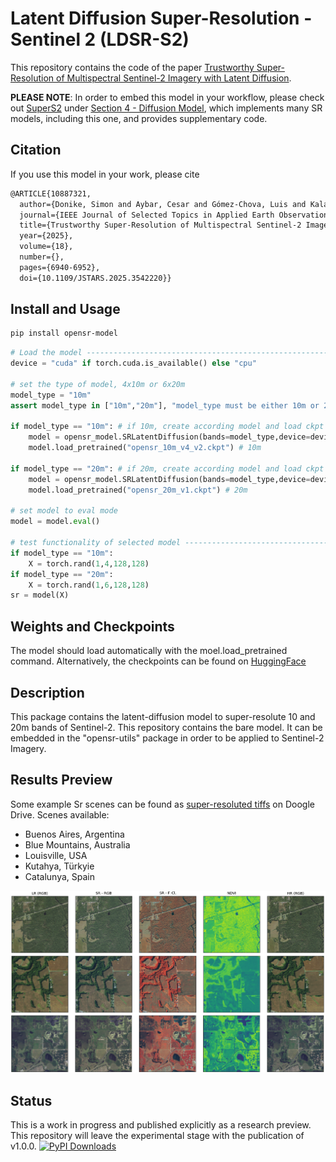 

# Latent Diffusion Super-Resolution - Sentinel 2 (LDSR-S2)
This repository contains the code of the paper [Trustworthy Super-Resolution of Multispectral Sentinel-2 Imagery with Latent Diffusion](https://ieeexplore.ieee.org/abstract/document/10887321).  

**PLEASE NOTE**: In order to embed this model in your workflow, please check out [SuperS2](https://github.com/IPL-UV/supers2) under [Section 4 - Diffusion Model](https://github.com/IPL-UV/supers2?tab=readme-ov-file#4-diffusion-model), which implements many SR models, including this one, and provides supplementary code.

## Citation
If you use this model in your work, please cite  
```tex
@ARTICLE{10887321,
  author={Donike, Simon and Aybar, Cesar and Gómez-Chova, Luis and Kalaitzis, Freddie},
  journal={IEEE Journal of Selected Topics in Applied Earth Observations and Remote Sensing}, 
  title={Trustworthy Super-Resolution of Multispectral Sentinel-2 Imagery With Latent Diffusion}, 
  year={2025},
  volume={18},
  number={},
  pages={6940-6952},
  doi={10.1109/JSTARS.2025.3542220}}
```

## Install and Usage
```bash
pip install opensr-model
```
```python
# Load the model --------------------------------------------------------------
device = "cuda" if torch.cuda.is_available() else "cpu"

# set the type of model, 4x10m or 6x20m
model_type = "10m"
assert model_type in ["10m","20m"], "model_type must be either 10m or 20m"

if model_type == "10m": # if 10m, create according model and load ckpt
    model = opensr_model.SRLatentDiffusion(bands=model_type,device=device) # 10m
    model.load_pretrained("opensr_10m_v4_v2.ckpt") # 10m

if model_type == "20m": # if 20m, create according model and load ckpt
    model = opensr_model.SRLatentDiffusion(bands=model_type,device=device) # 20m
    model.load_pretrained("opensr_20m_v1.ckpt") # 20m

# set model to eval mode
model = model.eval()

# test functionality of selected model --------------------------------------------
if model_type == "10m":
    X = torch.rand(1,4,128,128)
if model_type == "20m":
    X = torch.rand(1,6,128,128)
sr = model(X)
```

## Weights and Checkpoints
The model should load automatically with the moel.load_pretrained command. Alternatively, the checkpoints can be found on [HuggingFace](https://huggingface.co/simon-donike/RS-SR-LTDF/tree/main)

## Description
This package contains the latent-diffusion model to super-resolute 10 and 20m bands of Sentinel-2. This repository contains the bare model. It can be embedded in the "opensr-utils" package in order to be applied to Sentinel-2 Imagery. 
## Results Preview
Some example Sr scenes can be found as [super-resoluted tiffs](https://drive.google.com/drive/folders/1OBgYS6c8Kpe_JuGzWOQwOK6UYwhm-3Vh?usp=drive_link) on Doogle Drive. Scenes available:
- Buenos Aires, Argentina  
- Blue Mountains, Australia  
- Louisville, USA  
- Kutahya, Türkyie  
- Catalunya, Spain  

![example](resources/example.png)




## Status
This is a work in progress and published explicitly as a research preview. This repository will leave the experimental stage with the publication of v1.0.0. 
[![PyPI Downloads](https://static.pepy.tech/badge/opensr-model)](https://pepy.tech/projects/opensr-model)
